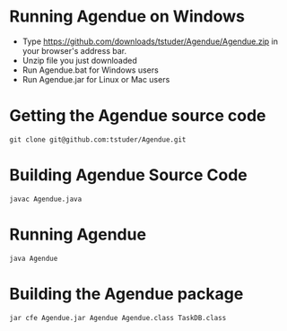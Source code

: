 Running Agendue on Windows
===========================
* Type https://github.com/downloads/tstuder/Agendue/Agendue.zip in your browser's address bar.
* Unzip file you just downloaded
* Run Agendue.bat for Windows users
* Run Agendue.jar for Linux or Mac users

Getting the Agendue source code
===========================

	git clone git@github.com:tstuder/Agendue.git

Building Agendue Source Code
===========================

	javac Agendue.java
	
Running Agendue
===========================

	java Agendue

Building the Agendue package
============================
	
	jar cfe Agendue.jar Agendue Agendue.class TaskDB.class
